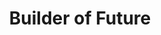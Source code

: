 ---
title: "Builder of Future"

paragraphs: [
    "Mentors actively guide students by monitoring their progress,
        facilitating communication with the Foundation’s administration, and
        providing hands-on support. They challenge students to grow beyond their
        comfort zones while offering practical guidance to overcome obstacles.
      ",
      "Want to learn more about how you can create an impact by becoming a
        mentor?"
]
button:
  herf: "#"
  text: "Become Member"
  
image: "/assets/images/pratibha/pratibha-visual-4.png"
imageGrid:
  image: "/assets/images/pratibha_page/group-1.png"
  image2: "/assets/images/pratibha_page/group-2.png"
  image3: "/assets/images/pratibha_page/group-3.png"
---